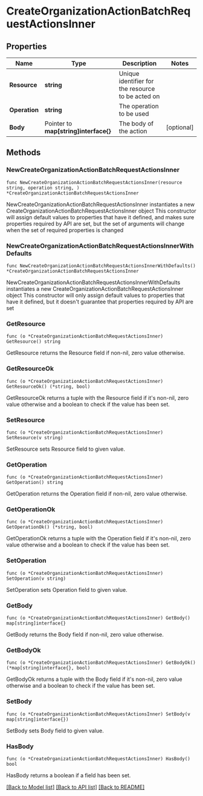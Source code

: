# CreateOrganizationActionBatchRequestActionsInner

## Properties

Name | Type | Description | Notes
------------ | ------------- | ------------- | -------------
**Resource** | **string** | Unique identifier for the resource to be acted on | 
**Operation** | **string** | The operation to be used | 
**Body** | Pointer to **map[string]interface{}** | The body of the action | [optional] 

## Methods

### NewCreateOrganizationActionBatchRequestActionsInner

`func NewCreateOrganizationActionBatchRequestActionsInner(resource string, operation string, ) *CreateOrganizationActionBatchRequestActionsInner`

NewCreateOrganizationActionBatchRequestActionsInner instantiates a new CreateOrganizationActionBatchRequestActionsInner object
This constructor will assign default values to properties that have it defined,
and makes sure properties required by API are set, but the set of arguments
will change when the set of required properties is changed

### NewCreateOrganizationActionBatchRequestActionsInnerWithDefaults

`func NewCreateOrganizationActionBatchRequestActionsInnerWithDefaults() *CreateOrganizationActionBatchRequestActionsInner`

NewCreateOrganizationActionBatchRequestActionsInnerWithDefaults instantiates a new CreateOrganizationActionBatchRequestActionsInner object
This constructor will only assign default values to properties that have it defined,
but it doesn't guarantee that properties required by API are set

### GetResource

`func (o *CreateOrganizationActionBatchRequestActionsInner) GetResource() string`

GetResource returns the Resource field if non-nil, zero value otherwise.

### GetResourceOk

`func (o *CreateOrganizationActionBatchRequestActionsInner) GetResourceOk() (*string, bool)`

GetResourceOk returns a tuple with the Resource field if it's non-nil, zero value otherwise
and a boolean to check if the value has been set.

### SetResource

`func (o *CreateOrganizationActionBatchRequestActionsInner) SetResource(v string)`

SetResource sets Resource field to given value.


### GetOperation

`func (o *CreateOrganizationActionBatchRequestActionsInner) GetOperation() string`

GetOperation returns the Operation field if non-nil, zero value otherwise.

### GetOperationOk

`func (o *CreateOrganizationActionBatchRequestActionsInner) GetOperationOk() (*string, bool)`

GetOperationOk returns a tuple with the Operation field if it's non-nil, zero value otherwise
and a boolean to check if the value has been set.

### SetOperation

`func (o *CreateOrganizationActionBatchRequestActionsInner) SetOperation(v string)`

SetOperation sets Operation field to given value.


### GetBody

`func (o *CreateOrganizationActionBatchRequestActionsInner) GetBody() map[string]interface{}`

GetBody returns the Body field if non-nil, zero value otherwise.

### GetBodyOk

`func (o *CreateOrganizationActionBatchRequestActionsInner) GetBodyOk() (*map[string]interface{}, bool)`

GetBodyOk returns a tuple with the Body field if it's non-nil, zero value otherwise
and a boolean to check if the value has been set.

### SetBody

`func (o *CreateOrganizationActionBatchRequestActionsInner) SetBody(v map[string]interface{})`

SetBody sets Body field to given value.

### HasBody

`func (o *CreateOrganizationActionBatchRequestActionsInner) HasBody() bool`

HasBody returns a boolean if a field has been set.


[[Back to Model list]](../README.md#documentation-for-models) [[Back to API list]](../README.md#documentation-for-api-endpoints) [[Back to README]](../README.md)


